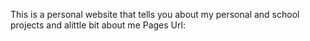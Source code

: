 This is a personal website that tells you about my personal and school projects and alittle bit about me 
Pages Url: 
